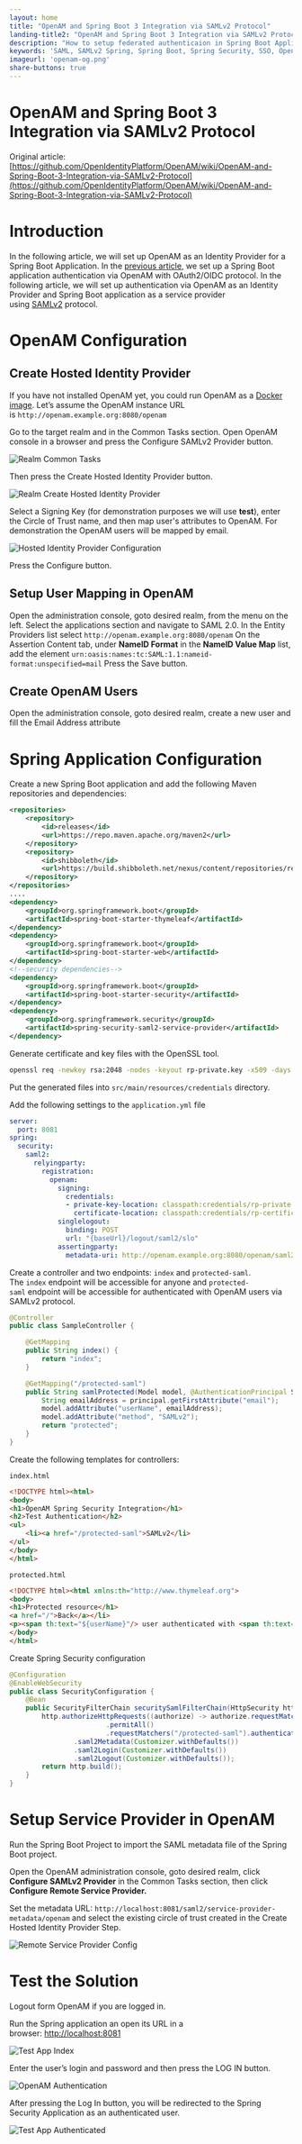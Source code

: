```yaml
---
layout: home
title: "OpenAM and Spring Boot 3 Integration via SAMLv2 Protocol"
landing-title2: "OpenAM and Spring Boot 3 Integration via SAMLv2 Protocol"
description: "How to setup federated authenticaion in Spring Boot Application via OpenAM using SAMLv2"
keywords: 'SAML, SAMLv2 Spring, Spring Boot, Spring Security, SSO, OpenAM'
imageurl: 'openam-og.png'
share-buttons: true
---
```

<h1>OpenAM and Spring Boot 3 Integration via SAMLv2 Protocol</h1>

Original article: [https://github.com/OpenIdentityPlatform/OpenAM/wiki/OpenAM-and-Spring-Boot-3-Integration-via-SAMLv2-Protocol](https://github.com/OpenIdentityPlatform/OpenAM/wiki/OpenAM-and-Spring-Boot-3-Integration-via-SAMLv2-Protocol)

# Introduction

In the following article, we will set up OpenAM as an Identity Provider for a Spring Boot Application. In the [previous article,](https://github.com/OpenIdentityPlatform/OpenAM/wiki/OpenAM-and-Spring-Boot-3-Integration-via-OIDC-OAuth2-Protocol) we set up a Spring Boot application authentication via OpenAM with OAuth2/OIDC protocol. In the following article, we will set up authentication via OpenAM as an Identity Provider and Spring Boot application as a service provider using [SAMLv2](https://en.wikipedia.org/wiki/SAML_2.0) protocol.

# OpenAM Configuration

## Create Hosted Identity Provider

If you have not installed OpenAM yet, you could run OpenAM as a [Docker image](https://hub.docker.com/r/openidentityplatform/openam/). Let’s assume the OpenAM instance URL is `http://openam.example.org:8080/openam`

Go to the target realm and in the Common Tasks section. Open OpenAM console in a browser and press the Configure SAMLv2 Provider button.

![Realm Common Tasks](/assets/img/openam-spring-boot-saml/realm-common-tasks.png)

Then press the Create Hosted Identity Provider button.

![Realm Create Hosted Identity Provider](/assets/img/openam-spring-boot-saml/realm-create-hosted-idp.png)

Select a Signing Key (for demonstration purposes we will use **test**), enter the Circle of Trust name, and then map user's attributes to OpenAM. For demonstration the OpenAM users will be mapped by email.

![Hosted Identity Provider Configuration](/assets/img/openam-spring-boot-saml/hosted-idp-conf.png)

Press the Configure button.

## **Setup User Mapping in OpenAM**

Open the administration console, goto desired realm, from the menu on the left. Select the  applications section and navigate to SAML 2.0. In the Entity Providers list select `http://openam.example.org:8080/openam`  On the Assertion Content tab, under **NameID Format** in the **NameID Value Map** list, add the element `urn:oasis:names:tc:SAML:1.1:nameid-format:unspecified=mail` Press the Save button.

## Create OpenAM Users

Open the administration console, goto desired realm, create a new user and fill the Email Address attribute

# Spring Application Configuration

Create a new Spring Boot application and add the following Maven repositories and dependencies:

```xml
<repositories>
    <repository>
        <id>releases</id>
        <url>https://repo.maven.apache.org/maven2</url>
    </repository>
    <repository>
        <id>shibboleth</id>
        <url>https://build.shibboleth.net/nexus/content/repositories/releases/</url>
    </repository>
</repositories>
....
<dependency>
    <groupId>org.springframework.boot</groupId>
    <artifactId>spring-boot-starter-thymeleaf</artifactId>
</dependency>
<dependency>
    <groupId>org.springframework.boot</groupId>
    <artifactId>spring-boot-starter-web</artifactId>
</dependency>
<!--security dependencies-->
<dependency>
    <groupId>org.springframework.boot</groupId>
    <artifactId>spring-boot-starter-security</artifactId>
</dependency>
<dependency>
    <groupId>org.springframework.security</groupId>
    <artifactId>spring-security-saml2-service-provider</artifactId>
</dependency>
```

Generate certificate and key files with the OpenSSL tool.

```bash
openssl req -newkey rsa:2048 -nodes -keyout rp-private.key -x509 -days 365 -out rp-certificate.crt
```

Put the generated files into `src/main/resources/credentials` directory.

Add the following settings to the `application.yml` file

```yaml
server:
  port: 8081
spring:
  security:
    saml2:
      relyingparty:
        registration:
          openam:
            signing:
              credentials:
              - private-key-location: classpath:credentials/rp-private.key
                certificate-location: classpath:credentials/rp-certificate.crt
            singlelogout:
              binding: POST
              url: "{baseUrl}/logout/saml2/slo"
            assertingparty:
              metadata-uri: http://openam.example.org:8080/openam/saml2/jsp/exportmetadata.jsp
```

Create a controller and two endpoints: `index` and `protected-saml`. The `index` endpoint will be accessible for anyone and `protected-saml` endpoint will be accessible for authenticated with OpenAM users via SAMLv2 protocol.

```java
@Controller
public class SampleController {

    @GetMapping
    public String index() {
        return "index";
    }

    @GetMapping("/protected-saml")
    public String samlProtected(Model model, @AuthenticationPrincipal Saml2AuthenticatedPrincipal principal) {
        String emailAddress = principal.getFirstAttribute("email");
        model.addAttribute("userName", emailAddress);
        model.addAttribute("method", "SAMLv2");
        return "protected";
    }
}
```

Create the following templates for controllers:

`index.html`

```html
<!DOCTYPE html><html>
<body>
<h1>OpenAM Spring Security Integration</h1>
<h2>Test Authentication</h2>
<ul>
    <li><a href="/protected-saml">SAMLv2</li>
</ul>
</body>
</html>
```

`protected.html`

```html
<!DOCTYPE html><html xmlns:th="http://www.thymeleaf.org">
<body>
<h1>Protected resource</h1>
<a href="/">Back</a></li>
<p><span th:text="${userName}"/> user authenticated with <span th:text="${method}"/></p>
</body>
</html>
```

Create Spring Security configuration

```java
@Configuration
@EnableWebSecurity
public class SecurityConfiguration {
    @Bean
    public SecurityFilterChain securitySamlFilterChain(HttpSecurity http) throws Exception {
        http.authorizeHttpRequests((authorize) -> authorize.requestMatchers("/")
                        .permitAll()
                        .requestMatchers("/protected-saml").authenticated())
                .saml2Metadata(Customizer.withDefaults())
                .saml2Login(Customizer.withDefaults())
                .saml2Logout(Customizer.withDefaults());
        return http.build();
    }
}
```

# Setup Service Provider in OpenAM

Run the Spring Boot Project to import the SAML metadata file of the Spring Boot project.

Open the OpenAM administration console, goto desired realm, click **Configure SAMLv2 Provider** in the Common Tasks section, then click **Configure Remote Service Provider.**

Set the metadata URL: `http://localhost:8081/saml2/service-provider-metadata/openam` and select the existing circle of trust created in the Create Hosted Identity Provider Step.

![Remote Service Provider Config](/assets/img/openam-spring-boot-saml/remote-sp-conf.png)

# Test the Solution

Logout form OpenAM if you are logged in.

Run the Spring application an open its URL in a browser: [http://localhost:8081](http://localhost:8081/)

![Test App Index](/assets/img/openam-spring-boot-saml/test-app.png)

Enter the user’s login and password and then press the LOG IN button.

![OpenAM Authentication](/assets/img/openam-spring-boot-saml/openam-authentication.png)

After pressing the Log In button, you will be redirected to the Spring Security Application as an authenticated user.

![Test App Authenticated](/assets/img/openam-spring-boot-saml/test-app-authenticated.png)
